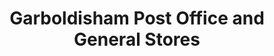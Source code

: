 ---
title: "Garboldisham Post Office and General Stores"
url: /diss/garboldisham-post-office-and-general-stores/
shop: convenience
---
